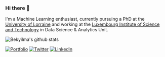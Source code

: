 ### Hi there 👋 

I'm a Machine Learning enthusiast, currently pursuing a PhD at the [University of Lorraine](https://welcome.univ-lorraine.fr) and working at the [Luxembourg Institute of Science and Technology](https://www.list.lu/) in Data Science & Analytics Unit. 

![Bekyilma's github stats](https://github-readme-stats.vercel.app/api?username=Bekyilma&hide=contribs,prs&show_icons=true&hide_border=true&title_color=000)

[![Portfolio](https://img.shields.io/badge/Portfolio-BereketYILMA-Black?style=flat-square&logo=&link=https://surafelml.github.io)](https://bekyilma.github.io/)
[![Twitter](https://img.shields.io/badge/Twitter-Profile-black?style=flat-square&logo=twitter&link=https://twitter.com/surafelml)](https://twitter.com/bek_yilma)
[![Linkedin](https://img.shields.io/badge/Linkedin-Profile-black?style=flat-square&logo=Linkedin&logoColor=white&link=https://www.linkedin.com/in/surafelml/)](https://www.linkedin.com/in/bekyilma/)
